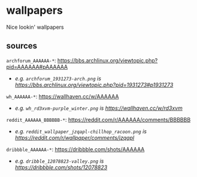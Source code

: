 # wallpapers

Nice lookin' wallpapers

## sources

`archforum_AAAAAA-*`: <https://bbs.archlinux.org/viewtopic.php?pid=AAAAAA#pAAAAAA>

- _e.g. `archforum_1931273-arch.png` is <https://bbs.archlinux.org/viewtopic.php?pid=1931273#p1931273>_

`wh_AAAAAA-*`: <https://wallhaven.cc/w/AAAAAA>

- _e.g. `wh_rd3xvm-purple_winter.png` is <https://wallhaven.cc/w/rd3xvm>_

`reddit_AAAAAA_BBBBBB-*`: <https://reddit.com/r/AAAAAA/comments/BBBBBB>

- _e.g. `reddit_wallpaper_jzqapl-chillhop_racoon.png` is <https://reddit.com/r/wallpaper/comments/jzqapl>_

`dribbble_AAAAAA-*`: <https://dribbble.com/shots/AAAAAA>

- _e.g. `dribble_12078823-valley.png` is <https://dribbble.com/shots/12078823>_

